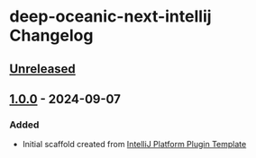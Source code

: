 <!-- Keep a Changelog guide -> https://keepachangelog.com -->

# deep-oceanic-next-intellij Changelog

## [Unreleased]

## [1.0.0] - 2024-09-07

### Added

- Initial scaffold created from [IntelliJ Platform Plugin Template](https://github.com/JetBrains/intellij-platform-plugin-template)

[Unreleased]: https://github.com/spearkkk/deep-oceanic-next-intellij/compare/v1.0.0...HEAD
[1.0.0]: https://github.com/spearkkk/deep-oceanic-next-intellij/commits/v1.0.0
